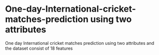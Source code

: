 # One-day-International-cricket-matches-prediction using two attributes
One day International cricket matches prediction using two attributes and the dataset consist of 18 features
